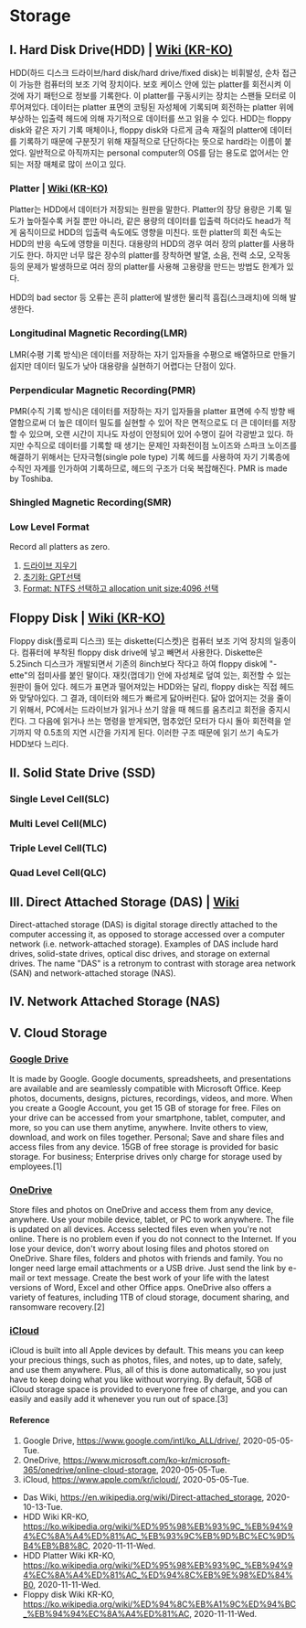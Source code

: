 # Storage

## I. Hard Disk Drive(HDD) | [Wiki (KR-KO)](https://ko.wikipedia.org/wiki/%ED%95%98%EB%93%9C_%EB%94%94%EC%8A%A4%ED%81%AC_%EB%93%9C%EB%9D%BC%EC%9D%B4%EB%B8%8C)
HDD(하드 디스크 드라이브/hard disk/hard drive/fixed disk)는 비휘발성, 순차 접근이 가능한 컴퓨터의 보조 기억 장치이다. 보호 케이스 안에 있는 platter를 회전시켜 이것에 자기 패턴으로 정보를 기록한다. 이 platter를 구동시키는 장치는 스팬들 모터로 이루어져있다. 데이터는 platter 표면의 코팅된 자성체에 기록되며 회전하는 platter 위에 부상하는 입출력 헤드에 의해 자기적으로 데이터를 쓰고 읽을 수 있다. HDD는 floppy disk와 같은 자기 기록 매체이나, floppy disk와 다르게 금속 재질의 platter에 데이터를 기록하기 때문에 구분짓기 위해 재질적으로 단단하다는 뜻으로 hard라는 이름이 붙었다. 일반적으로 아직까지는 personal computer의 OS를 담는 용도로 없어서는 안 되는 저장 매체로 많이 쓰이고 있다.

### Platter | [Wiki (KR-KO)](https://ko.wikipedia.org/wiki/%ED%95%98%EB%93%9C_%EB%94%94%EC%8A%A4%ED%81%AC_%ED%94%8C%EB%9E%98%ED%84%B0)
Platter는 HDD에서 데이터가 저장되는 원판을 말한다. Platter의 장당 용량은 기록 밀도가 높아질수록 커질 뿐만 아니라, 같은 용량의 데이터를 입출력 하더라도 head가 적게 움직이므로 HDD의 입출력 속도에도 영향을 미친다. 또한 platter의 회전 속도는 HDD의 반응 속도에 영향을 미친다. 대용량의 HDD의 경우 여러 장의 platter를 사용하기도 한다. 하지만 너무 많은 장수의 platter를 장착하면 발열, 소음, 전력 소모, 오작동 등의 문제가 발생하므로 여러 장의 platter를 사용해 고용량을 만드는 방법도 한계가 있다.

HDD의 bad sector 등 오류는 흔히 platter에 발생한 물리적 흠집(스크래치)에 의해 발생한다.

### Longitudinal Magnetic Recording(LMR)
LMR(수평 기록 방식)은 데이터를 저장하는 자기 입자들을 수평으로 배열하므로 만들기 쉽지만 데이터 밀도가 낮아 대용량을 실현하기 어렵다는 단점이 있다.

### Perpendicular Magnetic Recording(PMR)
PMR(수직 기록 방식)은 데이터를 저장하는 자기 입자들을 platter 표면에 수직 방향 배열함으로써 더 높은 데이터 밀도를 실현할 수 있어 작은 면적으로도 더 큰 데이터를 저장할 수 있으며, 오랜 시간이 지나도 자성이 안정되어 있어 수명이 길어 각광받고 있다. 하지만 수직으로 데이터를 기록할 때 생기는 문제인 자화전이점 노이즈와 스파크 노이즈를 해결하기 위해서는 단자극형(single pole type) 기록 헤드를 사용하여 자기 기록층에 수직인 자계를 인가하여 기록하므로, 헤드의 구조가 더욱 복잡해진다. PMR is made by Toshiba.

### Shingled Magnetic Recording(SMR)

### Low Level Format
Record all platters as zero.

1) [드라이브 지우기](https://support.wdc.com/knowledgebase/answer.aspx?ID=1211&s=1211&lang=en#windlg)
2) [초기화: GPT선택](https://support.wdc.com/knowledgebase/answer.aspx?ID=1018&s=1018&lang=en#win8)
3) [Format: NTFS 선택하고 allocation unit size:4096 선택](https://support.wdc.com/knowledgebase/answer.aspx?ID=3865&s=3865&lang=en#win10)

## Floppy Disk | [Wiki (KR-KO)](https://ko.wikipedia.org/wiki/%ED%94%8C%EB%A1%9C%ED%94%BC_%EB%94%94%EC%8A%A4%ED%81%AC)
Floppy disk(플로피 디스크) 또는 diskette(디스켓)은 컴퓨터 보조 기억 장치의 일종이다. 컴퓨터에 부착된 floppy disk drive에 넣고 빼면서 사용한다. Diskette은 5.25inch 디스크가 개발되면서 기존의 8inch보다 작다고 하여 floppy disk에 "-ette"의 접미사를 붙인 말이다. 재킷(껍데기) 안에 자성체로 덮여 있는, 회전할 수 있는 원판이 들어 있다. 헤드가 표면과 떨어져있는 HDD와는 달리, floppy disk는 직접 헤드와 맞닿아있다. 그 결과, 데이터와 헤드가 빠르게 닳아버린다. 닳아 없어지는 것을 줄이기 위해서, PC에서는 드라이브가 읽거나 쓰기 않을 때 헤드를 움츠리고 회전을 중지시킨다. 그 다음에 읽거나 쓰는 명령을 받게되면, 멈추었던 모터가 다시 돌아 회전력을 얻기까지 약 0.5초의 지연 시간을 가지게 된다. 이러한 구조 때문에 읽기 쓰기 속도가 HDD보다 느리다.

## II. Solid State Drive (SSD)

### Single Level Cell(SLC)

### Multi Level Cell(MLC)

### Triple Level Cell(TLC)

### Quad Level Cell(QLC)

## III. Direct Attached Storage (DAS) | [Wiki](https://en.wikipedia.org/wiki/Direct-attached_storage)
Direct-attached storage (DAS) is digital storage directly attached to the computer accessing it, as opposed to storage accessed over a computer network (i.e. network-attached storage). Examples of DAS include hard drives, solid-state drives, optical disc drives, and storage on external drives. The name "DAS" is a retronym to contrast with storage area network (SAN) and network-attached storage (NAS).

## IV. Network Attached Storage (NAS)

## V. Cloud Storage

### [Google Drive](https://www.google.com/drive/)
 It is made by Google. Google documents, spreadsheets, and presentations are available and are seamlessly compatible with Microsoft Office. Keep photos, documents, designs, pictures, recordings, videos, and more. When you create a Google Account, you get 15 GB of storage for free. Files on your drive can be accessed from your smartphone, tablet, computer, and more, so you can use them anytime, anywhere. Invite others to view, download, and work on files together. Personal; Save and share files and access files from any device. 15GB of free storage is provided for basic storage. For business; Enterprise drives only charge for storage used by employees.[1]

### [OneDrive](https://www.microsoft.com/ko-kr/microsoft-365/onedrive/online-cloud-storage)
 Store files and photos on OneDrive and access them from any device, anywhere. Use your mobile device, tablet, or PC to work anywhere. The file is updated on all devices. Access selected files even when you're not online. There is no problem even if you do not connect to the Internet. If you lose your device, don't worry about losing files and photos stored on OneDrive. Share files, folders and photos with friends and family. You no longer need large email attachments or a USB drive. Just send the link by e-mail or text message.
Create the best work of your life with the latest versions of Word, Excel and other Office apps. OneDrive also offers a variety of features, including 1TB of cloud storage, document sharing, and ransomware recovery.[2]

### [iCloud](https://www.icloud.com/)
 iCloud is built into all Apple devices by default. This means you can keep your precious things, such as photos, files, and notes, up to date, safely, and use them anywhere. Plus, all of this is done automatically, so you just have to keep doing what you like without worrying. By default, 5GB of iCloud storage space is provided to everyone free of charge, and you can easily and easily add it whenever you run out of space.[3]

#### Reference
 1. Google Drive, https://www.google.com/intl/ko_ALL/drive/, 2020-05-05-Tue.
 2. OneDrive, https://www.microsoft.com/ko-kr/microsoft-365/onedrive/online-cloud-storage, 2020-05-05-Tue.
 3. iCloud, https://www.apple.com/kr/icloud/, 2020-05-05-Tue.
- Das Wiki, https://en.wikipedia.org/wiki/Direct-attached_storage, 2020-10-13-Tue.
- HDD Wiki KR-KO, https://ko.wikipedia.org/wiki/%ED%95%98%EB%93%9C_%EB%94%94%EC%8A%A4%ED%81%AC_%EB%93%9C%EB%9D%BC%EC%9D%B4%EB%B8%8C, 2020-11-11-Wed.
- HDD Platter Wiki KR-KO, https://ko.wikipedia.org/wiki/%ED%95%98%EB%93%9C_%EB%94%94%EC%8A%A4%ED%81%AC_%ED%94%8C%EB%9E%98%ED%84%B0, 2020-11-11-Wed.
- Floppy disk Wiki KR-KO, https://ko.wikipedia.org/wiki/%ED%94%8C%EB%A1%9C%ED%94%BC_%EB%94%94%EC%8A%A4%ED%81%AC, 2020-11-11-Wed.
